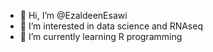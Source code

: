- 👋 Hi, I’m @EzaldeenEsawi
- 👀 I’m interested in data science and RNAseq
- 🌱 I’m currently learning R programming


<!---
EzaldeenEsawi/EzaldeenEsawi is a ✨ special ✨ repository because its `README.md` (this file) appears on your GitHub profile.
You can click the Preview link to take a look at your changes.
--->
